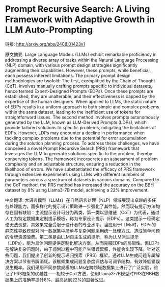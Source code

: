 # Prompt Recursive Search: A Living Framework with Adaptive Growth in LLM Auto-Prompting

链接: http://arxiv.org/abs/2408.01423v1

原文摘要:
Large Language Models (LLMs) exhibit remarkable proficiency in addressing a
diverse array of tasks within the Natural Language Processing (NLP) domain,
with various prompt design strategies significantly augmenting their
capabilities. However, these prompts, while beneficial, each possess inherent
limitations. The primary prompt design methodologies are twofold: The first,
exemplified by the Chain of Thought (CoT), involves manually crafting prompts
specific to individual datasets, hence termed Expert-Designed Prompts (EDPs).
Once these prompts are established, they are unalterable, and their
effectiveness is capped by the expertise of the human designers. When applied
to LLMs, the static nature of EDPs results in a uniform approach to both simple
and complex problems within the same dataset, leading to the inefficient use of
tokens for straightforward issues. The second method involves prompts
autonomously generated by the LLM, known as LLM-Derived Prompts (LDPs), which
provide tailored solutions to specific problems, mitigating the limitations of
EDPs. However, LDPs may encounter a decline in performance when tackling
complex problems due to the potential for error accumulation during the
solution planning process. To address these challenges, we have conceived a
novel Prompt Recursive Search (PRS) framework that leverages the LLM to
generate solutions specific to the problem, thereby conserving tokens. The
framework incorporates an assessment of problem complexity and an adjustable
structure, ensuring a reduction in the likelihood of errors. We have
substantiated the efficacy of PRS framework through extensive experiments using
LLMs with different numbers of parameters across a spectrum of datasets in
various domains. Compared to the CoT method, the PRS method has increased the
accuracy on the BBH dataset by 8% using Llama3-7B model, achieving a 22%
improvement.

中文翻译:
大语言模型（LLMs）在自然语言处理（NLP）领域展现出卓越的多任务处理能力，而多样化的提示设计策略进一步强化了其性能。然而现有提示方法均存在固有缺陷：主流提示设计可分为两类，第一类以思维链（CoT）为代表，通过人工为特定数据集定制提示模板，称为专家设计提示（EDPs）。这类提示一经确定便无法调整，其效果完全受限于设计者的专业水平。当应用于LLMs时，EDPs的静态性导致模型对同一数据集中简单与复杂问题采用统一处理方式，造成简单问题的令牌资源浪费。第二类是由LLM自主生成的提示，称为LLM派生提示（LDPs），能为具体问题提供定制化解决方案，从而克服EDPs的局限性。但LDPs在解决复杂问题时，由于规划过程中可能产生错误累积，性能会出现下降。针对这些问题，我们提出了创新的提示递归搜索（PRS）框架，通过LLM生成问题专属解决方案以节省令牌消耗。该框架集成问题复杂度评估与可调节结构，有效降低错误发生概率。我们采用不同参数规模的LLMs在跨领域数据集上进行了广泛实验，验证了PRS框架的优越性——相较于CoT方法，使用Llama3-7B模型时PRS在BBH数据集上的准确率提升8%，最高达到22%的显著改进。
